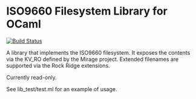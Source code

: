 ISO9660 Filesystem Library for OCaml
====================================

[![Build Status](https://travis-ci.org/jonludlam/ocaml-iso-filesystem.png?branch=master)](https://travis-ci.org/jonludlam/ocaml-iso-filesystem)

A library that implements the ISO9660 filesystem. It exposes the
contents via the KV_RO defined by the Mirage project. Extended
filenames are supported via the Rock Ridge extensions.

Currently read-only.

See lib_test/test.ml for an example of usage.

